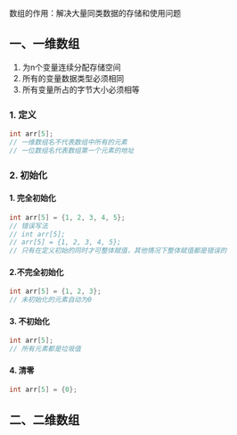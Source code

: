 数组的作用：解决大量同类数据的存储和使用问题

## 一、一维数组

1. 为n个变量连续分配存储空间
2. 所有的变量数据类型必须相同
3. 所有变量所占的字节大小必须相等

### 1. 定义

```c
int arr[5];
// 一维数组名不代表数组中所有的元素
// 一位数组名代表数组第一个元素的地址
```

### 2. 初始化

#### 1. 完全初始化

```c
int arr[5] = {1, 2, 3, 4, 5};
// 错误写法
// int arr[5];
// arr[5] = {1, 2, 3, 4, 5};
// 只有在定义初始的同时才可整体赋值，其他情况下整体赋值都是错误的
```



#### 2.不完全初始化

```c
int arr[5] = {1, 2, 3};
// 未初始化的元素自动为0
```

#### 3. 不初始化

```c
int arr[5];
// 所有元素都是垃圾值
```

#### 4. 清零

```c
int arr[5] = {0};
```

## 二、二维数组

